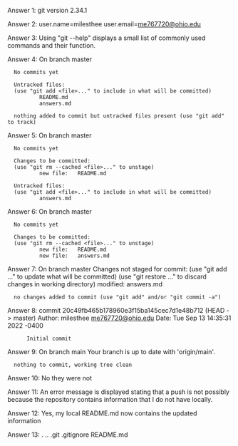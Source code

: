 Answer 1: git version 2.34.1

Answer 2: user.name=milesthee
	  user.email=me767720@ohio.edu

Answer 3: Using "git --help" displays a small list of commonly used commands and their function.

Answer 4: On branch master

	  No commits yet

	  Untracked files:
  	  (use "git add <file>..." to include in what will be committed)
        	  README.md
        	  answers.md

	  nothing added to commit but untracked files present (use "git add" to track)

Answer 5: On branch master

	  No commits yet

	  Changes to be committed:
  	  (use "git rm --cached <file>..." to unstage)
        	  new file:   README.md

	  Untracked files:
  	  (use "git add <file>..." to include in what will be committed)
        	  answers.md

Answer 6: On branch master

	  No commits yet

	  Changes to be committed:
  	  (use "git rm --cached <file>..." to unstage)
        	  new file:   README.md
        	  new file:   answers.md

Answer 7: On branch master
	  Changes not staged for commit:
  	  (use "git add <file>..." to update what will be committed)
  	  (use "git restore <file>..." to discard changes in working directory)
        	  modified:   answers.md

	  no changes added to commit (use "git add" and/or "git commit -a")

Answer 8: commit 20c49fb465b178960e3f15ba145cec7d1e48b712 (HEAD -> master)
	  Author: milesthee <me767720@ohio.edu>
	  Date:   Tue Sep 13 14:35:31 2022 -0400

    	  Initial commit

Answer 9: On branch main
	  Your branch is up to date with 'origin/main'.

	  nothing to commit, working tree clean

Answer 10: No they were not

Answer 11: An error message is displayed stating that a push is not possibly because the repository contains information that I do not have locally.

Answer 12: Yes, my local README.md now contains the updated information

Answer 13: .  ..  .git  .gitignore  README.md
